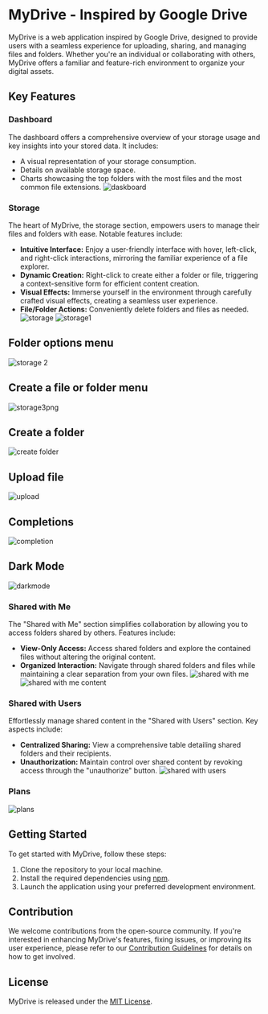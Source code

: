 # MyDrive - Inspired by Google Drive

MyDrive is a web application inspired by Google Drive, designed to provide users with a seamless experience for uploading, sharing, and managing files and folders. Whether you're an individual or collaborating with others, MyDrive offers a familiar and feature-rich environment to organize your digital assets.

## Key Features

### Dashboard

The dashboard offers a comprehensive overview of your storage usage and key insights into your stored data. It includes:

- A visual representation of your storage consumption.
- Details on available storage space.
- Charts showcasing the top folders with the most files and the most common file extensions.
![daskboard](https://github.com/viktorShandrov/SoftUni-Final-NAS/assets/114256191/5f2ecf51-9a32-46f7-bccc-248b089d9aac)
### Storage

The heart of MyDrive, the storage section, empowers users to manage their files and folders with ease. Notable features include:

- **Intuitive Interface:** Enjoy a user-friendly interface with hover, left-click, and right-click interactions, mirroring the familiar experience of a file explorer.
- **Dynamic Creation:** Right-click to create either a folder or file, triggering a context-sensitive form for efficient content creation.
- **Visual Effects:** Immerse yourself in the environment through carefully crafted visual effects, creating a seamless user experience.
- **File/Folder Actions:** Conveniently delete folders and files as needed.
  ![storage](https://github.com/viktorShandrov/SoftUni-Final-NAS/assets/114256191/49635243-5349-4955-bf38-d9e898289de7)
![storage1](https://github.com/viktorShandrov/SoftUni-Final-NAS/assets/114256191/5c2c9e80-4c55-4e3e-a1c3-a408ba8959e5)
## Folder options menu
![storage 2](https://github.com/viktorShandrov/SoftUni-Final-NAS/assets/114256191/c4e09e2f-6a20-42c8-9656-83bafbcbb775)
## Create a file or folder menu
![storage3png](https://github.com/viktorShandrov/SoftUni-Final-NAS/assets/114256191/bec71d75-fbf9-44e2-8d0d-fbd5a52d817b)
## Create a folder
![create folder](https://github.com/viktorShandrov/SoftUni-Final-NAS/assets/114256191/7105b791-58c2-4f7c-91ad-29964a6a015e)
## Upload file
![upload](https://github.com/viktorShandrov/SoftUni-Final-NAS/assets/114256191/222df2f1-eb27-47c0-a309-6ff0578d8f44)
## Completions
![completion](https://github.com/viktorShandrov/SoftUni-Final-NAS/assets/114256191/fe04174a-a1bd-4f8b-87d4-2e4e1da210b9)

## Dark Mode
![darkmode](https://github.com/viktorShandrov/SoftUni-Final-NAS/assets/114256191/44cae7dd-1392-4aa3-a709-13e37c5477c2)

### Shared with Me

The "Shared with Me" section simplifies collaboration by allowing you to access folders shared by others. Features include:

- **View-Only Access:** Access shared folders and explore the contained files without altering the original content.
- **Organized Interaction:** Navigate through shared folders and files while maintaining a clear separation from your own files.
![shared with me](https://github.com/viktorShandrov/SoftUni-Final-NAS/assets/114256191/e217c7c1-3d5b-427a-8fa9-1b8718714408)
  ![shared with me content](https://github.com/viktorShandrov/SoftUni-Final-NAS/assets/114256191/2a96d532-62af-4eef-baaa-8a97bcbd7f1e)


### Shared with Users

Effortlessly manage shared content in the "Shared with Users" section. Key aspects include:

- **Centralized Sharing:** View a comprehensive table detailing shared folders and their recipients.
- **Unauthorization:** Maintain control over shared content by revoking access through the "unauthorize" button.
![shared with users](https://github.com/viktorShandrov/SoftUni-Final-NAS/assets/114256191/fe0d698d-6cc6-44b7-beb2-a73f4aefa43d)

### Plans
![plans](https://github.com/viktorShandrov/SoftUni-Final-NAS/assets/114256191/35161fb0-031a-450a-a5ab-107b061b533e)


## Getting Started

To get started with MyDrive, follow these steps:

1. Clone the repository to your local machine.
2. Install the required dependencies using [npm](https://www.npmjs.com/).
3. Launch the application using your preferred development environment.

## Contribution

We welcome contributions from the open-source community. If you're interested in enhancing MyDrive's features, fixing issues, or improving its user experience, please refer to our [Contribution Guidelines](CONTRIBUTING.md) for details on how to get involved.

## License

MyDrive is released under the [MIT License](LICENSE).
